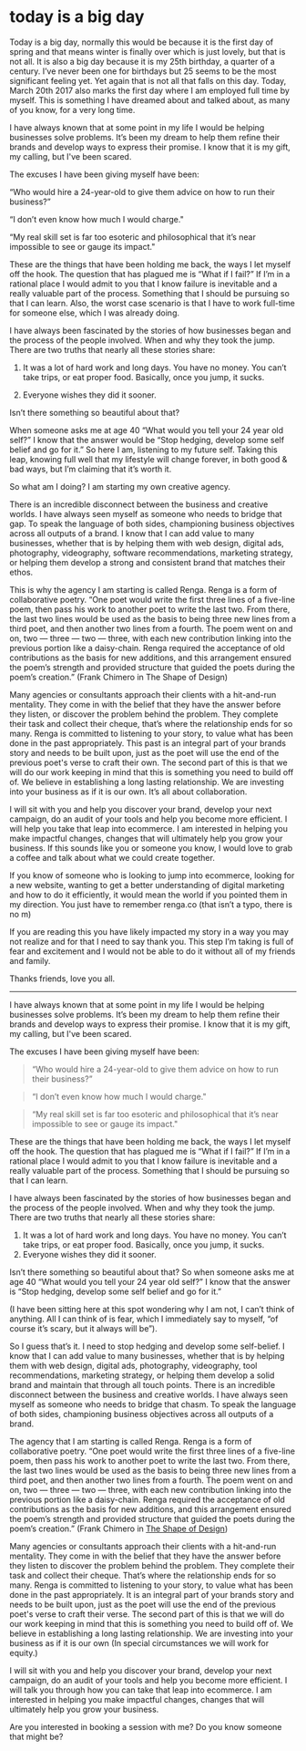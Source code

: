 # today is a big day

Today is a big day, normally this would be because it is the first day of spring and that means winter is finally over which is just lovely, but that is not all. It is also a big day because it is my 25th birthday, a quarter of a century. I’ve never been one for birthdays but 25 seems to be the most significant feeling yet. Yet again that is not all that falls on this day. Today, March 20th 2017 also marks the first day where I am employed full time by myself. This is something I have dreamed about and talked about, as many of you know, for a very long time.

I have always known that at some point in my life I would be helping businesses solve problems. It’s been my dream to help them refine their brands and develop ways to express their promise. I know that it is my gift, my calling, but I've been scared.

The excuses I have been giving myself have been:

“Who would hire a 24-year-old to give them advice on how to run their business?”

“I don’t even know how much I would charge."

“My real skill set is far too esoteric and philosophical that it’s near impossible to see or gauge its impact."

These are the things that have been holding me back, the ways I let myself off the hook. The question that has plagued me is “What if I fail?” If I’m in a rational place I would admit to you that I know failure is inevitable and a really valuable part of the process. Something that I should be pursuing so that I can learn. Also, the worst case scenario is that I have to work full-time for someone else, which I was already doing.

I have always been fascinated by the stories of how businesses began and the process of the people involved. When and why they took the jump. There are two truths that nearly all these stories share:

1. It was a lot of hard work and long days. You have no money. You can’t take trips, or eat proper food. Basically, once you jump, it sucks.

2. Everyone wishes they did it sooner.

Isn’t there something so beautiful about that?

When someone asks me at age 40 “What would you tell your 24 year old self?” I know that the answer would be “Stop hedging, develop some self belief and go for it.” So here I am, listening to my future self. Taking this leap, knowing full well that my lifestyle will change forever, in both good & bad ways, but I’m claiming that it’s worth it.

So what am I doing? I am starting my own creative agency.

There is an incredible disconnect between the business and creative worlds. I have always seen myself as someone who needs to bridge that gap. To speak the language of both sides, championing business objectives across all outputs of a brand. I know that I can add value to many businesses, whether that is by helping them with web design, digital ads, photography, videography, software recommendations, marketing strategy, or helping them develop a strong and consistent brand that matches their ethos.

This is why the agency I am starting is called Renga. Renga is a form of collaborative poetry. “One poet would write the first three lines of a five-line poem, then pass his work to another poet to write the last two. From there, the last two lines would be used as the basis to being three new lines from a third poet, and then another two lines from a fourth. The poem went on and on, two — three — two — three, with each new contribution linking into the previous portion like a daisy-chain. Renga required the acceptance of old contributions as the basis for new additions, and this arrangement ensured the poem’s strength and provided structure that guided the poets during the poem’s creation.” (Frank Chimero in The Shape of Design)

Many agencies or consultants approach their clients with a hit-and-run mentality. They come in with the belief that they have the answer before they listen, or discover the problem behind the problem. They complete their task and collect their cheque, that’s where the relationship ends for so many. Renga is committed to listening to your story, to value what has been done in the past appropriately. This past is an integral part of your brands story and needs to be built upon, just as the poet will use the end of the previous poet's verse to craft their own. The second part of this is that we will do our work keeping in mind that this is something you need to build off of. We believe in establishing a long lasting relationship. We are investing into your business as if it is our own. It’s all about collaboration.

I will sit with you and help you discover your brand, develop your next campaign, do an audit of your tools and help you become more efficient. I will help you take that leap into ecommerce. I am interested in helping you make impactful changes, changes that will ultimately help you grow your business. If this sounds like you or someone you know, I would love to grab a coffee and talk about what we could create together.

If you know of someone who is looking to jump into ecommerce, looking for a new website, wanting to get a better understanding of digital marketing and how to do it efficiently, it would mean the world if you pointed them in my direction. You just have to remember renga.co (that isn’t a typo, there is no m)

If you are reading this you have likely impacted my story in a way you may not realize and for that I need to say thank you. This step I’m taking is full of fear and excitement and I would not be able to do it without all of my friends and family.

Thanks friends, love you all.

---

I have always known that at some point in my life I would be helping businesses solve problems. It’s been my dream to help them refine their brands and develop ways to express their promise. I know that it is my gift, my calling, but I've been scared.

The excuses I have been giving myself have been:

> “Who would hire a 24-year-old to give them advice on how to run their business?”

> “I don’t even know how much I would charge."

> “My real skill set is far too esoteric and philosophical that it’s near impossible to see or gauge its impact."

These are the things that have been holding me back, the ways I let myself off the hook. The question that has plagued me is “What if I fail?” If I’m in a rational place I would admit to you that I know failure is inevitable and a really valuable part of the process. Something that I should be pursuing so that I can learn.

I have always been fascinated by the stories of how businesses began and the process of the people involved. When and why they took the jump. There are two truths that nearly all these stories share:

1. It was a lot of hard work and long days. You have no money. You can’t take trips, or eat proper food. Basically, once you jump, it sucks.
2. Everyone wishes they did it sooner.

Isn’t there something so beautiful about that? So when someone asks me at age 40 “What would you tell your 24 year old self?” I know that the answer is “Stop hedging, develop some self belief and go for it.”

(I have been sitting here at this spot wondering why I am not, I can’t think of anything. All I can think of is fear, which I immediately say to myself, “of course it’s scary, but it always will be”).

So I guess that’s it. I need to stop hedging and develop some self-belief. I know that I can add value to many businesses, whether that is by helping them with web design, digital ads, photography, videography, tool recommendations, marketing strategy, or helping them develop a solid brand and maintain that through all touch points. There is an incredible disconnect between the business and creative worlds. I have always seen myself as someone who needs to bridge that chasm. To speak the language of both sides, championing business objectives across all outputs of a brand.

The agency that I am starting is called Renga. Renga is a form of collaborative poetry. “One poet would write the first three lines of a five-line poem, then pass his work to another poet to write the last two. From there, the last two lines would be used as the basis to being three new lines from a third poet, and then another two lines from a fourth. The poem went on and on, two — three — two — three, with each new contribution linking into the previous portion like a daisy-chain. Renga required the acceptance of old contributions as the basis for new additions, and this arrangement ensured the poem’s strength and provided structure that guided the poets during the poem’s creation.” (Frank Chimero in [The Shape of Design](http://shapeofdesignbook.com/))

Many agencies or consultants approach their clients with a hit-and-run mentality. They come in with the belief that they have the answer before they listen to discover the problem behind the problem. They complete their task and collect their cheque. That’s where the relationship ends for so many. Renga is committed to listening to your story, to value what has been done in the past appropriately. It is an integral part of your brands story and needs to be built upon, just as the poet will use the end of the previous poet's verse to craft their verse. The second part of this is that we will do our work keeping in mind that this is something you need to build off of. We believe in establishing a long lasting relationship. We are investing into your business as if it is our own (In special circumstances we will work for equity.)

I will sit with you and help you discover your brand, develop your next campaign, do an audit of your tools and help you become more efficient. I will talk you through how you can take that leap into ecommerce. I am interested in helping you make impactful changes, changes that will ultimately help you grow your business.

Are you interested in booking a session with me? Do you know someone that might be?
